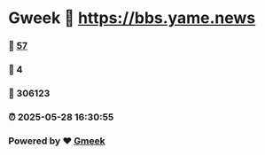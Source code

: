 # Gweek :link: https://bbs.yame.news 
### :page_facing_up: [57](https://bbs.yame.news/tag.html) 
### :speech_balloon: 4 
### :hibiscus: 306123 
### :alarm_clock: 2025-05-28 16:30:55 
### Powered by :heart: [Gmeek](https://github.com/Meekdai/Gmeek)
